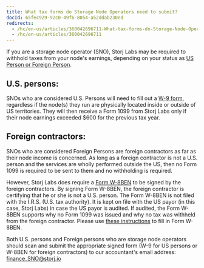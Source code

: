 ```yaml
---
title: What tax forms do Storage Node Operators need to submit?
docId: 65fec929-92c0-49f6-8054-a52ddab230ed
redirects:
  - /hc/en-us/articles/360042696711-What-tax-forms-do-Storage-Node-Operators-need-to-submit
  - /hc/en-us/articles/360042696711
---
```

If you are a storage node operator (SNO), Storj Labs may be required to withhold taxes from your node's earnings, depending on your status as [US Person or Foreign Person](https://www.irs.gov/individuals/international-taxpayers/classification-of-taxpayers-for-us-tax-purposes).

## U.S. persons:
SNOs who are considered U.S. Persons will need to fill out a [W-9 form](https://www.irs.gov/pub/irs-pdf/fw9.pdf), regardless if the node(s) they run are physically located inside or outside of US territories. They will then receive a Form 1099 from Storj Labs only if their node earnings exceeded $600 for the previous tax year.

 
## Foreign contractors:
SNOs who are considered Foreign Persons are foreign contractors as far as their node income is concerned. As long as a foreign contractor is not a U.S. person and the services are wholly performed outside the US, then no Form 1099 is required to be sent to them and no withholding is required.

However, Storj Labs does require a [Form W-8BEN](https://www.irs.gov/pub/irs-pdf/fw8ben.pdf) to be signed by the foreign contractors. By signing Form W-8BEN, the foreign contractor is certifying that he or she is not a U.S. person. The Form W-8BEN is not filed with the I.R.S. (U.S. tax authority). It is kept on file with the US payor (in this case, Storj Labs) in case the US payor is audited. If audited, the Form W-8BEN supports why no Form 1099 was issued and why no tax was withheld from the foreign contractor. Please use [these instructions](https://www.irs.gov/pub/irs-pdf/iw8.pdf) to fill in Form W-8BEN.

Both U.S. persons and Foreign persons who are storage node operators should scan and submit the appropriate signed form (W-9 for US persons or W-8BEN for foreign contractors) to our accountant's email address: [finance_SNO@storj.io](mailto:finance_SNO@storj.io)
